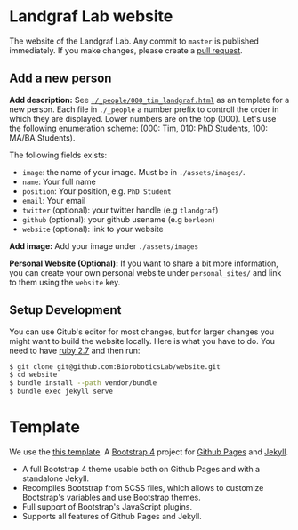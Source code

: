 
# Landgraf Lab website

The website of the Landgraf Lab. Any commit to `master` is published immediately.
If you make changes, please create a [pull request](https://docs.github.com/en/github/collaborating-with-issues-and-pull-requests/creating-a-pull-request).

## Add a new person

**Add description:**
See [`./_people/000_tim_landgraf.html`](/_people/000_tim_landgraf.html) as an
template for a new person. Each file in `./_people` a number prefix to controll
the order in which they are displayed. Lower numbers are on the top (000).
Let's use the following enumeration scheme: (000: Tim, 010: PhD Students, 100: MA/BA Students).

The following fields exists:

- `image`: the name of your image. Must be in `./assets/images/`.
- `name`: Your full name
- `position`: Your position, e.g. `PhD Student`
- `email`: Your email
- `twitter` (optional): your twitter handle (e.g `tlandgraf`)
- `github` (optional): your github usename (e.g `berleon`)
- `website` (optional): link to your website


**Add image:** Add your image under `./assets/images`


**Personal Website (Optional):** If you want to share a bit more information, you can create your own personal website under `personal_sites/` and link to them using the `website` key.

## Setup Development

You can use Gitub's editor for most changes, but for larger changes you might want to build 
the website locally. Here is what you have to do. You need to have [ruby 2.7](https://www.ruby-lang.org/) and then run:

```bash
$ git clone git@github.com:BioroboticsLab/website.git
$ cd website
$ bundle install --path vendor/bundle
$ bundle exec jekyll serve
```

# Template

We use the [this template](https://nicolas-van.github.io/bootstrap-4-github-pages/).
A [Bootstrap 4](https://getbootstrap.com/) project for [Github Pages](https://pages.github.com/) and [Jekyll](https://jekyllrb.com/).

* A full Bootstrap 4 theme usable both on Github Pages and with a standalone Jekyll.
* Recompiles Bootstrap from SCSS files, which allows to customize Bootstrap's variables and use Bootstrap themes.
* Full support of Bootstrap's JavaScript plugins.
* Supports all features of Github Pages and Jekyll.
